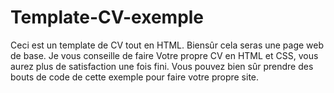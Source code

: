 # Template-CV-exemple

Ceci est un template de CV tout en HTML.
Biensûr cela seras une page web de base. Je vous conseille de faire Votre propre CV en HTML et CSS,
vous aurez plus de satisfaction une fois fini. Vous pouvez bien sûr prendre des bouts de code de cette exemple
pour faire votre propre site.
